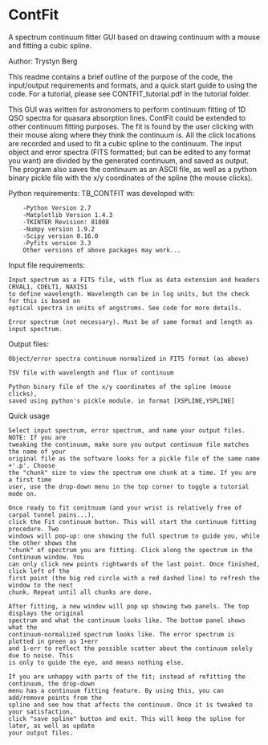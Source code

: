 # ContFit
A spectrum continuum fitter GUI based on drawing continuum with a mouse and fitting a cubic spline.

Author: Trystyn Berg

This readme contains a brief outline of the purpose of the code, the input/output requirements and formats, and a quick start guide to using the code. For a tutorial, please see CONTFIT_tutorial.pdf in the tutorial folder.

This GUI was written for astronomers to perform continuum fitting of 1D QSO spectra for quasara absorption lines.
ContFit could be extended to other continuum fitting purposes. The fit is found by the user clicking with their mouse
along where they think the continuum is. All the click locations are recorded and used to fit a cubic spline to the
continuum. The input object and error spectra (FITS formatted; but can be edited to any format you want) are divided
by the generated continuum, and saved as output. The program also saves the continuum as an ASCII file, as well as
a python binary pickle file with the x/y coordinates of the spline (the mouse clicks).

Python requirements:
TB_CONTFIT was developed with:

		-Python Version 2.7
		-Matplotlib Version 1.4.3
		-TKINTER Revision: 81008
		-Numpy version 1.9.2
		-Scipy version 0.16.0
		-Pyfits version 3.3
		Other versions of above packages may work...

Input file requirements:

    Input spectrum as a FITS file, with flux as data extension and headers CRVAL1, CDELT1, NAXIS1
    to define wavelength. Wavelength can be in log units, but the check for this is based on 
    optical spectra in units of angstroms. See code for more details. 
    
    Error spectrum (not necessary). Must be of same format and length as input spectrum.
    
Output files:

    Object/error spectra continuum normalized in FITS format (as above)
    
    TSV file with wavelength and flux of continuum
    
    Python binary file of the x/y coordinates of the spline (mouse clicks), 
    saved using python's pickle module. in format [XSPLINE,YSPLINE]
    
Quick usage

    Select input spectrum, error spectrum, and name your output files. NOTE: If you are
    tweaking the continuum, make sure you output continuum file matches the name of your
    original file as the software looks for a pickle file of the same name +'.p'. Choose 
    the "chunk" size to view the spectrum one chunk at a time. If you are a first time
    user, use the drop-down menu in the top corner to toggle a tutorial mode on.
    
    Once ready to fit conitnuum (and your wrist is relatively free of carpal tunnel pains...),
    click the Fit continuum button. This will start the continuum fitting procedure. Two 
    windows will pop-up: one showing the full spectrum to guide you, while the other shows the
    "chunk" of spectrum you are fitting. Click along the spectrum in the Continuum window. You
    can only click new points rightwards of the last point. Once finished, click left of the
    first point (the big red circle with a red dashed line) to refresh the window to the next
    chunk. Repeat until all chunks are done.
    
    After fitting, a new window will pop up showing two panels. The top displays the original
    spectrum and what the continuum looks like. The bottom panel shows what the 
    continuum-normalized spectrum looks like. The error spectrum is plotted in green as 1+err
    and 1-err to reflect the possible scatter about the continuum solely due to noise. This
    is only to guide the eye, and means nothing else.
    
    If you are unhappy with parts of the fit; instead of refitting the continuum, the drop-down
    menu has a continuum fitting feature. By using this, you can add/remove points from the
    spline and see how that affects the continuum. Once it is tweaked to your satisfaction,
    click "save spline" button and exit. This will keep the spline for later, as well as update
    your output files.
    
